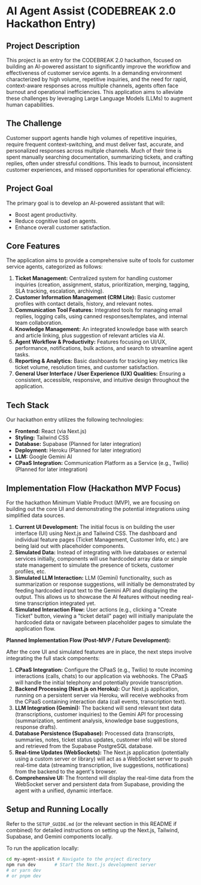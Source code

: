 # AI Agent Assist (CODEBREAK 2.0 Hackathon Entry)

## Project Description

This project is an entry for the CODEBREAK 2.0 hackathon, focused on building an AI-powered assistant to significantly improve the workflow and effectiveness of customer service agents. In a demanding environment characterized by high volume, repetitive inquiries, and the need for rapid, context-aware responses across multiple channels, agents often face burnout and operational inefficiencies. This application aims to alleviate these challenges by leveraging Large Language Models (LLMs) to augment human capabilities.

## The Challenge

Customer support agents handle high volumes of repetitive inquiries, require frequent context-switching, and must deliver fast, accurate, and personalized responses across multiple channels. Much of their time is spent manually searching documentation, summarizing tickets, and crafting replies, often under stressful conditions. This leads to burnout, inconsistent customer experiences, and missed opportunities for operational efficiency.

## Project Goal

The primary goal is to develop an AI-powered assistant that will:

* Boost agent productivity.
* Reduce cognitive load on agents.
* Enhance overall customer satisfaction.

## Core Features

The application aims to provide a comprehensive suite of tools for customer service agents, categorized as follows:

1.  **Ticket Management:** Centralized system for handling customer inquiries (creation, assignment, status, prioritization, merging, tagging, SLA tracking, escalation, archiving).
2.  **Customer Information Management (CRM Lite):** Basic customer profiles with contact details, history, and relevant notes.
3.  **Communication Tool Features:** Integrated tools for managing email replies, logging calls, using canned responses/templates, and internal team collaboration.
4.  **Knowledge Management:** An integrated knowledge base with search and article linking, plus suggestion of relevant articles via AI.
5.  **Agent Workflow & Productivity:** Features focusing on UI/UX, performance, notifications, bulk actions, and search to streamline agent tasks.
6.  **Reporting & Analytics:** Basic dashboards for tracking key metrics like ticket volume, resolution times, and customer satisfaction.
7.  **General User Interface / User Experience (UX) Qualities:** Ensuring a consistent, accessible, responsive, and intuitive design throughout the application.

## Tech Stack

Our hackathon entry utilizes the following technologies:

* **Frontend:** React (via Next.js)
* **Styling:** Tailwind CSS
* **Database:** Supabase (Planned for later integration)
* **Deployment:** Heroku (Planned for later integration)
* **LLM:** Google Gemini AI
* **CPaaS Integration:** Communication Platform as a Service (e.g., Twilio) (Planned for later integration)

## Implementation Flow (Hackathon MVP Focus)

For the hackathon Minimum Viable Product (MVP), we are focusing on building out the core UI and demonstrating the potential integrations using simplified data sources.

1.  **Current UI Development:** The initial focus is on building the user interface (UI) using Next.js and Tailwind CSS. The dashboard and individual feature pages (Ticket Management, Customer Info, etc.) are being laid out with placeholder components.
2.  **Simulated Data:** Instead of integrating with live databases or external services initially, components will use hardcoded array data or simple state management to simulate the presence of tickets, customer profiles, etc.
3.  **Simulated LLM Interaction:** LLM (Gemini) functionality, such as summarization or response suggestions, will initially be demonstrated by feeding hardcoded input text to the Gemini API and displaying the output. This allows us to showcase the AI features without needing real-time transcription integrated yet.
4.  **Simulated Interaction Flow:** User actions (e.g., clicking a "Create Ticket" button, viewing a "ticket detail" page) will initially manipulate the hardcoded data or navigate between placeholder pages to simulate the application flow.

**Planned Implementation Flow (Post-MVP / Future Development):**

After the core UI and simulated features are in place, the next steps involve integrating the full stack components:

1.  **CPaaS Integration:** Configure the CPaaS (e.g., Twilio) to route incoming interactions (calls, chats) to our application via webhooks. The CPaaS will handle the initial telephony and potentially provide transcription.
2.  **Backend Processing (Next.js on Heroku):** Our Next.js application, running on a persistent server via Heroku, will receive webhooks from the CPaaS containing interaction data (call events, transcription text).
3.  **LLM Integration (Gemini):** The backend will send relevant text data (transcriptions, customer inquiries) to the Gemini API for processing (summarization, sentiment analysis, knowledge base suggestions, response drafts).
4.  **Database Persistence (Supabase):** Processed data (transcripts, summaries, notes, ticket status updates, customer info) will be stored and retrieved from the Supabase PostgreSQL database.
5.  **Real-time Updates (WebSockets):** The Next.js application (potentially using a custom server or library) will act as a WebSocket server to push real-time data (streaming transcription, live suggestions, notifications) from the backend to the agent's browser.
6.  **Comprehensive UI:** The frontend will display the real-time data from the WebSocket server and persistent data from Supabase, providing the agent with a unified, dynamic interface.

## Setup and Running Locally

Refer to the `SETUP_GUIDE.md` (or the relevant section in this README if combined) for detailed instructions on setting up the Next.js, Tailwind, Supabase, and Gemini components locally.

To run the application locally:

```bash
cd my-agent-assist # Navigate to the project directory
npm run dev       # Start the Next.js development server
# or yarn dev
# or pnpm dev